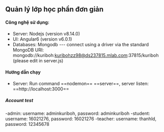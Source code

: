 ## Quản lý lớp học phần đơn giản  
  
#### Công nghệ sử dụng:
- Server: Nodejs (version v8.14.0)  
- UI: Angular6 (version v6.0.1)
- Databases: Mongodb ---  connect using a driver via the standard MongoDB URI:  mongodb://kuriboh:kuribohzz98@ds237815.mlab.com:37815/kuriboh (please edit in server.js)

#### Hướng dẫn chạy
- Server: Run command ==nodemon== ==server==, server listen: ==http://localhost:3000== 

##### Account test
-admin: username: adminkuriboh, password: adminkuriboh
-student: username: 16021276, password: 16021276
-teacher: username: thanhld, password: 12345678